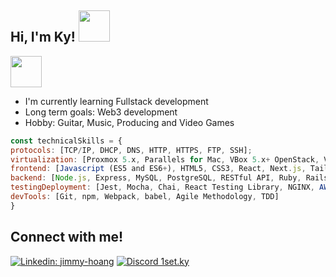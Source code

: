 <h2> Hi, I'm Ky! <img src="https://i.pinimg.com/originals/a8/8b/e9/a88be9f7deb90c3e1779b9fd414ea8db.gif" width="50"></h2>

<img src="https://media3.giphy.com/media/mXbQ2IU02cGRhBO2ye/giphy.gif" width="50"> 

- I'm currently learning Fullstack development
- Long term goals: Web3 development
- Hobby: Guitar, Music, Producing and Video Games


```javascript
const technicalSkills = {
protocols: [TCP/IP, DHCP, DNS, HTTP, HTTPS, FTP, SSH];
virtualization: [Proxmox 5.x, Parallels for Mac, VBox 5.x+ OpenStack, VMware];
frontend: [Javascript (ES5 and ES6+), HTML5, CSS3, React, Next.js, Tailwind CSS, Typescript]
backend: [Node.js, Express, MySQL, PostgreSQL, RESTful API, Ruby, Rails, Prisma]
testingDeployment: [Jest, Mocha, Chai, React Testing Library, NGINX, AWS(DynamoDB, S3, EC2), Cypress]
devTools: [Git, npm, Webpack, babel, Agile Methodology, TDD]
}
```

## Connect with me!

[![Linkedin: jimmy-hoang](https://img.shields.io/badge/LinkedIn-0077B5?style=for-the-badge&logo=linkedin&logoColor=white)](https://www.linkedin.com/in/jimmy-hoang/)
[![Discord 1set.ky](https://img.shields.io/badge/Discord-5865F2?style=for-the-badge&logo=discord&logoColor=white)](https://discordapp.com/users/127745669875236864)



